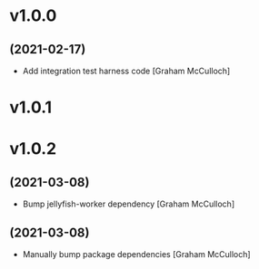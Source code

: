 # v1.0.0
## (2021-02-17)

* Add integration test harness code [Graham McCulloch]

# v1.0.1

# v1.0.2
## (2021-03-08)

* Bump jellyfish-worker dependency [Graham McCulloch]

## (2021-03-08)

* Manually bump package dependencies [Graham McCulloch]
